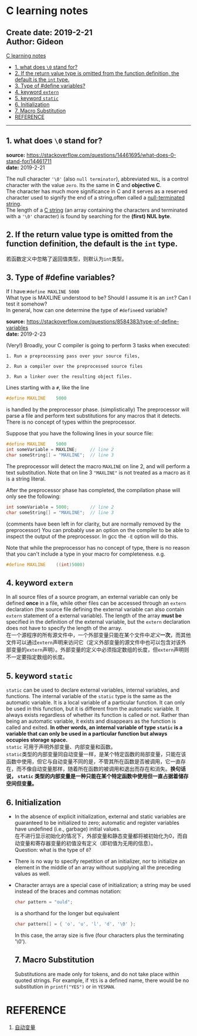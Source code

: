 # C learning notes
**Create date:** 2019-2-21  
**Author:** Gideon
---
[C learning notes](#c-learning-notes)
- [1. what does `\0` stand for?](#1-what-does-\0-stand-for)  
- [2. If the return value type is omitted from the function definition, the default is the `int` type.](#2-if-the-return-value-type-is-omitted-from-the-function-definition-the-default-is-the-int-type)
- [3. Type of #define variables?](#3-type-of-define-variables)
- [4. keyword `extern`](#4-keyword-extern)
- [5. keyword `static`](#5-keyword-static)
- [6. Initialization](#6-Initialization)
- [7. Macro Substitution](#7-Macro-Substitution)
- [REFERENCE](#REFERENCE)
---

## 1. what does `\0` stand for?  

**source:** https://stackoverflow.com/questions/14461695/what-does-0-stand-for/14461711  
**date:** 2019-2-21 

The null character `'\0'` (also `null terminator`), abbreviated `NUL`, is a control character with the value `zero`. Its the same in **C** and **objective C**.  
The character has much more significance in C and it serves as a reserved character used to signify the end of a string,often called a [null-terminated string](http://en.wikipedia.org/wiki/Null-terminated_string).  
The length of a [C string](http://en.wikipedia.org/wiki/C_string) (an array containing the characters and terminated with a `'\0'` character) is found by searching for the **(first) NUL byte**.  

## 2. If the return value type is omitted from the function definition, the default is the `int` type.  
若函数定义中忽略了返回值类型，则默认为`int`类型。  

## 3. Type of #define variables?   
If I have:`#define MAXLINE 5000`  
What type is MAXLINE understood to be? Should I assume it is an `int`? Can I test it somehow?  
In general, how can one determine the type of `#define`ed variable?  

**source:** https://stackoverflow.com/questions/8584383/type-of-define-variables  
**date:** 2019-2-23  

(Very!) Broadly, your C compiler is going to perform 3 tasks when executed:

    1. Run a preprocessing pass over your source files,

    2. Run a compiler over the preprocessed source files

    3. Run a linker over the resulting object files.  
Lines starting with a ``#``, like the line
```c
#define MAXLINE    5000
```
is handled by the preprocessor phase. (simplistically) The preprocessor will parse a file and perform text substitutions for any macros that it detects. There is no concept of types within the preprocessor.

Suppose that you have the following lines in your source file:

```c
#define MAXLINE    5000
int someVariable = MAXLINE;     // line 2
char someString[] = "MAXLINE";  // line 3
```
The preprocessor will detect the macro ``MAXLINE`` on line 2, and will perform a text substitution. Note that on line 3 ``"MAXLINE"`` is not treated as a macro as it is a string literal.

After the preprocessor phase has completed, the compilation phase will only see the following:
```c
int someVariable = 5000;        // line 2
char someString[] = "MAXLINE";  // line 3
```
(comments have been left in for clarity, but are normally removed by the preprocessor)
You can probably use an option on the compiler to be able to inspect the output of the preprocessor. In gcc the ``-E`` option will do this.

Note that while the preprocessor has no concept of type, there is no reason that you can't include a type in your macro for completeness. e.g.
```c
#define MAXLINE    ((int)5000)
```

## 4. keyword `extern`
In all source files of a source program, an external variable can only be defined **once** in a file, while other files can be accessed through an `extern` declaration (the source file defining the external variable can also contain `extern` statement of a external variable). The length of the array **must be** specified in the definition of the external variable, but the `extern` declaration does not have to specify the length of the array.  
在一个源程序的所有源文件中，一个外部变量只能在某个文件中*定义***一次**，而其他文件可以通过`extern`声明来访问它（定义外部变量的源文件中也可以包含对该外部变量的`extern`声明）。外部变量的定义中必须指定数组的长度，但`extern`声明则不一定要指定数组的长度。

## 5. keyword `static`
`static` can be used to declare external variables, internal variables, and functions.
The internal variable of the `static` type is the same as the automatic variable. It is a local variable of a particular function. It can only be used in this function, but it is different from the automatic variable. It always exists regardless of whether its function is called or not. Rather than being an automatic variable, it exists and disappears as the function is called and exited. **In other words, an internal variable of type `static` is a variable that can only be used in a particular function but always occupies storage space.**  
`static` 可用于声明外部变量、内部变量和函数。  
`static`类型的内部变量同自动变量一样，是某个特定函数的局部变量，只能在该函数中使用，但它与自动变量不同的是，不管其所在函数是否被调用，它一直存在，而不像自动变量那样，随着所在函数的被调用和退出而存在和消失。**换句话说， `static` 类型的内部变量是一种只能在某个特定函数中使用但一直占据着储存空间但变量。**

## 6. Initialization
- In the absence of explicit initialization, external and static variables are guaranteed to be initialized to zero; automatic and register variables have undefined (i.e., garbage) initial values.  
在不进行显示初始化的情况下，外部变量和静态变量都将被初始化为0，而自动变量和寄存器变量的初值没有定义（即初值为无用的信息）。  
Question: what is the type of `0`?  
-  There is no way to specify repetition of an initializer, nor to initialize an element in the middle of an array without supplying all the preceding values as well. 
-  Character arrays are a special case of initialization; a string may be used instead of the braces and commas notation:
    ```c
    char pattern = "ould";
    ```
    is a shorthand for the longer but equivalent
    ```c
    char pattern[] = { 'o', 'u', 'l', 'd', '\0' };
    ```
    In this case, the array size is five (four characters plus the terminating '\0').

    ## 7. Macro Substitution
    Substitutions are made only for tokens, and do not take place within quoted strings. For example, if `YES` is a defined name, there would be no substitution in `printf("YES")` or in `YESMAN`.


# REFERENCE
1. [自动变量](https://zh.wikipedia.org/wiki/%E8%87%AA%E5%8A%A8%E5%8F%98%E9%87%8F)